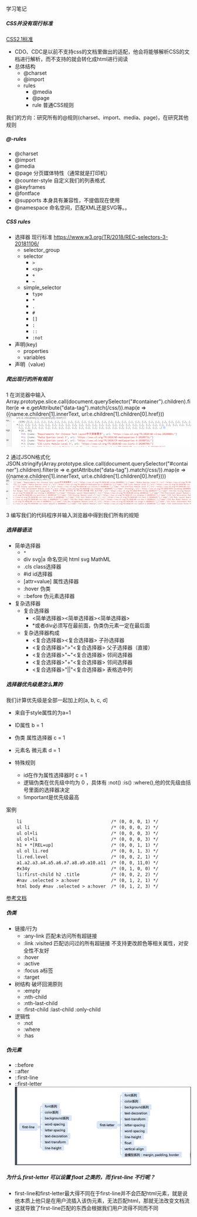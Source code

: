 学习笔记

##### CSS并没有现行标准
[CSS2.1标准](https://www.w3.org/TR/CSS21/)

+ CDO、CDC是以前不支持css的文档里做出的适配，他会将能够解析CSS的文档进行解析，而不支持的就会转化成html进行阅读
+ 总体结构
    + @charset
    + @import
    + rules 
        + @media
        + @page
        + rule 普通CSS规则

我们的方向：研究所有的@规则(charset、import、media、page)，在研究其他规则 

##### @-rules
+ @charset
+ @import
+ @media
+ @page 分页媒体特性（通常就是打印机）
+ @counter-style 自定义我们的列表格式
+ @keyframes
+ @fontface
+ @supports 本身具有兼容性，不提倡现在使用
+ @namespace 命名空间，匹配XML还是SVG等。。

##### CSS rules
+ 选择器 
    现行标准 https://www.w3.org/TR/2018/REC-selectors-3-20181106/
    + selector_group
    + selector
        + `>`
        + `<sp>`
        + `+`
        + `~`
    + simple_selector
        + `type`
        + `*`
        + `.`
        + `#`
        + `[]`
        + `:`
        + `::`
        + `:not`
+ 声明(key)
    + properties
    + variables
+ 声明（value)

##### 爬出现行的所有规则
1 在浏览器中输入
Array.prototype.slice.call(document.querySelector("#container").children).filter(e => e.getAttribute("data-tag").match(/css/)).map(e => ({name:e.children[1].innerText, url:e.children[1].children[0].href}))
![](./image/pic1.png)

2 通过JSON格式化
JSON.stringify(Array.prototype.slice.call(document.querySelector("#container").children).filter(e => e.getAttribute("data-tag").match(/css/)).map(e => ({name:e.children[1].innerText, url:e.children[1].children[0].href})))
![](./image/pic2.png)

3 编写我们的代码程序并输入浏览器中得到我们所有的规矩

##### 选择器语法
+ 简单选择器
     + `*`
     + div svg|a 命名空间 html svg MathML
     + .cls class选择器
     + #id id选择器
     + [attr=value] 属性选择器
     + :hover 伪类
     + ::before 伪元素选择器
+ 复杂选择器
    + 复合选择器
        + <简单选择器><简单选择器><简单选择器>
        + *或者div必须写在最前面，伪类伪元素一定在最后面
    + 复杂选择器构成
        + <复合选择器><sp><复合选择器> 子孙选择器
        + <复合选择器>">"<复合选择器> 父子选择器（直接）
        + <复合选择器>"~"<复合选择器> 邻间选择器
        + <复合选择器>"+"<复合选择器> 邻间选择器
        + <复合选择器>"||"<复合选择器> 表格选中列

##### 选择器优先级是怎么算的
我们计算优先级是全部一起加上的[a, b, c, d]
+ 来自于style属性的为a=1
+ ID属性 b = 1 
+ 伪类 属性选择器 c = 1
+ 元素名 微元素 d = 1

+ 特殊规则
    + id在作为属性选择器时 c = 1
    + 逻辑伪类在优先级中均为 0 ，具体有 :not() :is() :where(),他的优先级由括号里面的选择器决定
    + !important是优先级最高

案例
```
    li                                  /* (0, 0, 0, 1) */
    ul li                               /* (0, 0, 0, 2) */
    ul ol+li                            /* (0, 0, 0, 3) */
    ul ol+li                            /* (0, 0, 0, 3) */
    h1 + *[REL=up]                      /* (0, 0, 1, 1) */
    ul ol li.red                        /* (0, 0, 1, 3) */
    li.red.level                        /* (0, 0, 2, 1) */
    a1.a2.a3.a4.a5.a6.a7.a8.a9.a10.a11  /* (0, 0, 11,0) */
    #x34y                               /* (0, 1, 0, 0) */
    li:first-child h2 .title            /* (0, 0, 2, 2) */
    #nav .selected > a:hover            /* (0, 1, 2, 1) */
    html body #nav .selected > a:hover  /* (0, 1, 2, 3) */
```
[参考文档](https://www.zhangxinxu.com/wordpress/2019/07/css-not-pseudo-class/)

##### 伪类
+ 链接/行为
    + :any-link 匹配未访问所有超链接
    + :link :visited 匹配访问过的所有超链接 不支持更改颜色等相关属性，对安全性不友好
    + :hover
    + :active
    + :focus a标签
    + :target
+ 树结构 破坏回溯原则
    + :empty
    + :nth-child
    + :nth-last-child
    + :first-child :last-child :only-child
+ 逻辑性
    + :not
    + :where
    + :has


##### 伪元素
+ ::before
+ ::after
+ ::first-line
+ ::first-letter
![](./image/pic3.png)

##### 为什么 first-letter 可以设置 float 之类的，而 first-line 不行呢？
+ first-line和first-letter最大得不同在于first-line并不会匹配html元素，就是说他本质上他只是在用户流插入该伪元素，无法匹配html，那就无法改变文档流
+ 这就导致了first-line匹配的东西会根据我们用户流得不同而不同
